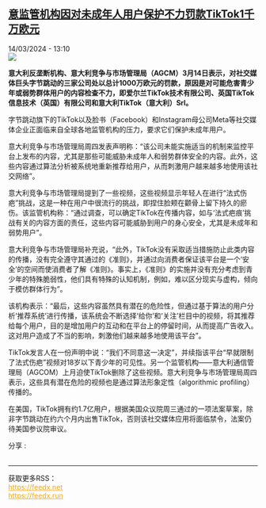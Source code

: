 <!--1710420301000-->
[意监管机构因对未成年人用户保护不力罚款TikTok1千万欧元](https://www.rfi.fr/cn/%E5%9B%BD%E9%99%85/20240314-%E6%84%8F%E7%9B%91%E7%AE%A1%E6%9C%BA%E6%9E%84%E5%9B%A0%E5%AF%B9%E6%9C%AA%E6%88%90%E5%B9%B4%E4%BA%BA%E7%94%A8%E6%88%B7%E4%BF%9D%E6%8A%A4%E4%B8%8D%E5%8A%9B%E7%BD%9A%E6%AC%BEtiktok1%E5%8D%83%E4%B8%87%E6%AC%A7%E5%85%83)
------

<div>14/03/2024 - 13:10</div><img src="https://s.rfi.fr/media/display/3a295682-6e74-11ee-9aa6-005056a90321/w:1280/p:16x9/AP23284819591470.jpg"><p><strong>意大利反垄断机构、意大利竞争与市场管理局（AGCM）3月14日表示，对社交媒体巨头字节跳动的三家公司处以总计1000万欧元的罚款，原因是对可能危害青少年或弱势群体用户的内容检查不力，即爱尔兰TikTok技术有限公司、英国TikTok信息技术（英国）有限公司和意大利TikTok（意大利）Srl。        </strong></p><div><p>字节跳动旗下的TikTok以及脸书（Facebook）和Instagram母公司Meta等社交媒体企业正面临来自全球各地监管机构的压力，要求它们保护未成年用户。</p><p>意大利竞争与市场管理局周四发表声明称：“该公司未能实施适当的机制来监控平台上发布的内容，尤其是那些可能威胁未成年人和弱势群体安全的内容。此外，这些内容通过算法分析被系统地重新推荐给用户，从而刺激用户越来越多地使用该社交网络”。</p><p>意大利竞争与市场管理局提到了一些视频，这些视频显示年轻人在进行“法式伤疤”挑战，这是一种在用户中很流行的挑战，即捏住脸颊在颧骨上留下持久的瘀伤。该监管机构称：“通过调查，可以确定TikTok在传播内容，如与‘法式疤痕’挑战有关的内容方面的责任，这些内容可能威胁到用户的身心安全，尤其是未成年和弱势用户”。</p><p>意大利竞争与市场管理局补充说，“此外，TikTok没有采取适当措施防止此类内容的传播，没有完全遵守其通过的《准则》，并通过向消费者保证该平台是一个‘安全’的空间而使消费者了解《准则》。事实上，《准则》的实施并没有充分考虑到青少年的特殊脆弱性，他们具有特殊的认知机制，例如，难以区分现实与虚构，倾向于模仿群体行为”。</p><p>该机构表示：“最后，这些内容虽然具有潜在的危险性，但通过基于算法的用户分析‘推荐系统’进行传播，该系统会不断选择‘给你’和‘关注’栏目中的视频，将其推荐给每个用户，目的是增加用户的互动和在平台上的停留时间，从而提高广告收入。这对用户造成了不当的影响，刺激他们越来越多地使用该平台”。</p><p>TikTok发言人在一份声明中说：“我们不同意这一决定”，并续指该平台“早就限制了法式伤疤”视频对18岁以下青少年的可见性。另一个监管机构——意大利通信管理局（AGCOM）上月迫使TikTok删除了这些视频。意大利竞争与市场管理局周四表示，这些具有潜在危险的视频也是通过算法形象定性（algorithmic profiling）传播的。</p><p>在美国，TikTok拥有约1.7亿用户，根据美国众议院周三通过的一项法案草案，除非字节跳动在约六个月内出售TikTok，否则该社交媒体应用将面临禁令，法案仍待美国参议院审议。</p><div data-selfpromo-newsletter></div><div data-selfpromo-app></div></div><div><div>分享 :</div><div><a href="https://www.facebook.com/dialog/share?app_id=113191652055439&amp;href=https%3A%2F%2Frfi.my%2FAQdE.F&amp;redirect_uri=https%3A%2F%2Fwww.rfi.fr%2Fcn%2F%25E5%259B%25BD%25E9%2599%2585%2F20240314-%25E6%2584%258F%25E7%259B%2591%25E7%25AE%25A1%25E6%259C%25BA%25E6%259E%2584%25E5%259B%25A0%25E5%25AF%25B9%25E6%259C%25AA%25E6%2588%2590%25E5%25B9%25B4%25E4%25BA%25BA%25E7%2594%25A8%25E6%2588%25B7%25E4%25BF%259D%25E6%258A%25A4%25E4%25B8%258D%25E5%258A%259B%25E7%25BD%259A%25E6%25AC%25BEtiktok1%25E5%258D%2583%25E4%25B8%2587%25E6%25AC%25A7%25E5%2585%2583&amp;locale=zh_CN" target="_blank" rel="noopener nofollow"><span></span></a><a href="whatsapp://send?text=%E6%84%8F%E7%9B%91%E7%AE%A1%E6%9C%BA%E6%9E%84%E5%9B%A0%E5%AF%B9%E6%9C%AA%E6%88%90%E5%B9%B4%E4%BA%BA%E7%94%A8%E6%88%B7%E4%BF%9D%E6%8A%A4%E4%B8%8D%E5%8A%9B%E7%BD%9A%E6%AC%BETikTok1%E5%8D%83%E4%B8%87%E6%AC%A7%E5%85%83%20-%20https%3A%2F%2Frfi.my%2FAQdE.W" target="_blank" rel="noopener nofollow"><span></span></a><a href="https://web.whatsapp.com/send?text=%E6%84%8F%E7%9B%91%E7%AE%A1%E6%9C%BA%E6%9E%84%E5%9B%A0%E5%AF%B9%E6%9C%AA%E6%88%90%E5%B9%B4%E4%BA%BA%E7%94%A8%E6%88%B7%E4%BF%9D%E6%8A%A4%E4%B8%8D%E5%8A%9B%E7%BD%9A%E6%AC%BETikTok1%E5%8D%83%E4%B8%87%E6%AC%A7%E5%85%83%20-%20https%3A%2F%2Frfi.my%2FAQdE.W" target="_blank" rel="noopener nofollow"><span></span></a><a href="https://x.com/intent/tweet?url=https%3A%2F%2Frfi.my%2FAQdE.X&amp;via=RFI_Cn&amp;related=RFI_Cn&amp;text=%E6%84%8F%E7%9B%91%E7%AE%A1%E6%9C%BA%E6%9E%84%E5%9B%A0%E5%AF%B9%E6%9C%AA%E6%88%90%E5%B9%B4%E4%BA%BA%E7%94%A8%E6%88%B7%E4%BF%9D%E6%8A%A4%E4%B8%8D%E5%8A%9B%E7%BD%9A%E6%AC%BETikTok1%E5%8D%83%E4%B8%87%E6%AC%A7%E5%85%83&amp;lang=zh-cn" target="_blank" rel="noopener nofollow"><span></span></a><span data-root-share><share-button v-on:open="openModal"></share-button><share-modal v-if="displayModal" v-on:close="closeModal"></share-modal></span></div></div><br><hr><div>获取更多RSS：<br><a href="https://feedx.net" style="color:orange" target="_blank">https://feedx.net</a> <br><a href="https://feedx.run" style="color:orange" target="_blank">https://feedx.run</a><br></div>
